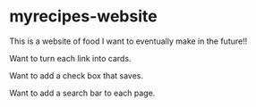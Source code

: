 # myrecipes-website
This is a website of food I want to eventually make in the future!!

Want to turn each link into cards.

Want to add a check box that saves. 

Want to add a search bar to each page. 

